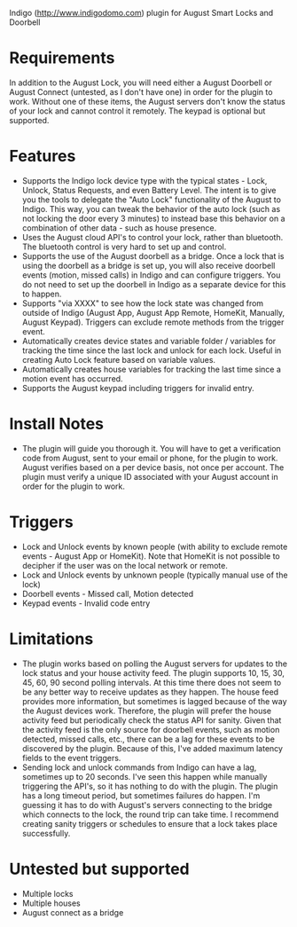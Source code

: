 Indigo (http://www.indigodomo.com) plugin for August Smart Locks and Doorbell

# Requirements #
In addition to the August Lock, you will need either a August Doorbell or August Connect (untested, as I don't have one) in order for the plugin to work. Without one of these items, the August servers don't know the status of your lock and cannot control it remotely.  The keypad is optional but supported.

# Features #
* Supports the Indigo lock device type with the typical states - Lock, Unlock, Status Requests, and even Battery Level.  The intent is to give you the tools to delegate the "Auto Lock" functionality of the August to Indigo.  This way, you can tweak the behavior of the auto lock (such as not locking the door every 3 minutes) to instead base this behavior on a combination of other data - such as house presence.
* Uses the August cloud API's to control your lock, rather than bluetooth.  The bluetooth control is very hard to set up and control.
* Supports the use of the August doorbell as a bridge.  Once a lock that is using the doorbell as a bridge is set up, you will also receive doorbell events (motion, missed calls) in Indigo and can configure triggers.  You do not need to set up the doorbell in Indigo as a separate device for this to happen.
* Supports "via XXXX" to see how the lock state was changed from outside of Indigo (August App, August App Remote, HomeKit, Manually, August Keypad).  Triggers can exclude remote methods from the trigger event.
* Automatically creates device states and variable folder / variables for tracking the time since the last lock and unlock for each lock. Useful in creating Auto Lock feature based on variable values.
* Automatically creates house variables for tracking the last time since a motion event has occurred.
* Supports the August keypad including triggers for invalid entry.

# Install Notes #
* The plugin will guide you thorough it.  You will have to get a verification code from August, sent to your email or phone, for the plugin to work.  August verifies based on a per device basis, not once per account.  The plugin must verify a unique ID associated with your August account in order for the plugin to work.

# Triggers #
* Lock and Unlock events by known people (with ability to exclude remote events - August App or HomeKit).  Note that HomeKit is not possible to decipher if the user was on the local network or remote.
* Lock and Unlock events by unknown people (typically manual use of the lock)
* Doorbell events - Missed call, Motion detected
* Keypad events - Invalid code entry

# Limitations #
* The plugin works based on polling the August servers for updates to the lock status and your house activity feed.  The plugin supports 10, 15, 30, 45, 60, 90 second polling intervals.  At this time there does not seem to be any better way to receive updates as they happen.  The house feed provides more information, but sometimes is lagged because of the way the August devices work.  Therefore, the plugin will prefer the house activity feed but periodically check the status API for sanity.  Given that the activity feed is the only source for doorbell events, such as motion detected, missed calls, etc., there can be a lag for these events to be discovered by the plugin.  Because of this, I've added maximum latency fields to the event triggers.
* Sending lock and unlock commands from Indigo can have a lag, sometimes up to 20 seconds.  I've seen this happen while manually triggering the API's, so it has nothing to do with the plugin.  The plugin has a long timeout period, but sometimes failures do happen.  I'm guessing it has to do with August's servers connecting to the bridge which connects to the lock, the round trip can take time.  I recommend creating sanity triggers or schedules to ensure that a lock takes place successfully.

# Untested but supported #
* Multiple locks
* Multiple houses
* August connect as a bridge
